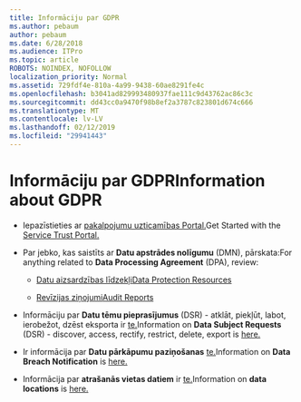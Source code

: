```yaml
---
title: Informāciju par GDPR
ms.author: pebaum
author: pebaum
ms.date: 6/28/2018
ms.audience: ITPro
ms.topic: article
ROBOTS: NOINDEX, NOFOLLOW
localization_priority: Normal
ms.assetid: 729fdf4e-810a-4a99-9438-60ae8291fe4c
ms.openlocfilehash: b3041ad829993480937fae111c9d43762ac86c3c
ms.sourcegitcommit: dd43cc0a9470f98b8ef2a3787c823801d674c666
ms.translationtype: MT
ms.contentlocale: lv-LV
ms.lasthandoff: 02/12/2019
ms.locfileid: "29941443"
---
```

# <a name="information-about-gdpr"></a><span data-ttu-id="294b3-102">Informāciju par GDPR</span><span class="sxs-lookup"><span data-stu-id="294b3-102">Information about GDPR</span></span>

- <span data-ttu-id="294b3-103">Iepazīstieties ar [pakalpojumu uzticamības Portal.](https://servicetrust.microsoft.com/ViewPage/GDPRGetStarted)</span><span class="sxs-lookup"><span data-stu-id="294b3-103">Get Started with the [Service Trust Portal.](https://servicetrust.microsoft.com/ViewPage/GDPRGetStarted)</span></span>
    
- <span data-ttu-id="294b3-104">Par jebko, kas saistīts ar **Datu apstrādes nolīgumu** (DMN), pārskata:</span><span class="sxs-lookup"><span data-stu-id="294b3-104">For anything related to **Data Processing Agreement** (DPA), review:</span></span> 
    
  - [<span data-ttu-id="294b3-105">Datu aizsardzības līdzekļi</span><span class="sxs-lookup"><span data-stu-id="294b3-105">Data Protection Resources</span></span>](https://servicetrust.microsoft.com/ViewPage/TrustDocuments)
    
  - [<span data-ttu-id="294b3-106">Revīzijas ziņojumi</span><span class="sxs-lookup"><span data-stu-id="294b3-106">Audit Reports</span></span>](https://servicetrust.microsoft.com/ViewPage/MSComplianceGuide)
    
- <span data-ttu-id="294b3-107">Informāciju par **Datu tēmu pieprasījumus** (DSR) - atklāt, piekļūt, labot, ierobežot, dzēst eksporta ir [te.](https://docs.microsoft.com/microsoft-365/compliance/gdpr-dsr-office365)</span><span class="sxs-lookup"><span data-stu-id="294b3-107">Information on **Data Subject Requests** (DSR) - discover, access, rectify, restrict, delete, export is [here.](https://docs.microsoft.com/microsoft-365/compliance/gdpr-dsr-office365)</span></span>
    
- <span data-ttu-id="294b3-108">Ir informācija par **Datu pārkāpumu paziņošanas** [te.](https://servicetrust.microsoft.com/ViewPage/GDPRBreach)</span><span class="sxs-lookup"><span data-stu-id="294b3-108">Information on **Data Breach Notification** is [here.](https://servicetrust.microsoft.com/ViewPage/GDPRBreach)</span></span>
    
- <span data-ttu-id="294b3-109">Informācija par **atrašanās vietas datiem** ir [te.](https://products.office.com/where-is-your-data-located?ms.officeurl=datamaps&amp;geo=All#All)</span><span class="sxs-lookup"><span data-stu-id="294b3-109">Information on **data locations** is [here.](https://products.office.com/where-is-your-data-located?ms.officeurl=datamaps&amp;geo=All#All)</span></span>
    

